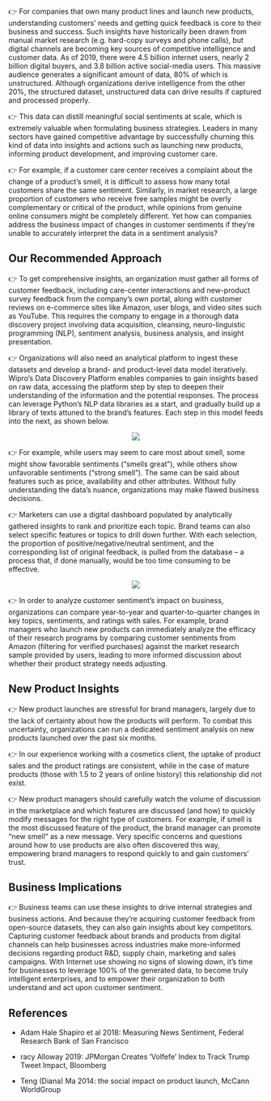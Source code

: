 






👉 For companies that own many product lines and launch new products, understanding customers’ needs and getting quick feedback is core to their business and success. Such insights
have historically been drawn from manual market research (e.g. hard-copy surveys and phone calls), but digital channels are becoming key sources of competitive intelligence and 
customer data. As of 2019, there were 4.5 billion internet users, nearly 2 billion digital buyers, and 3.8 billion active social-media users. This massive audience generates a 
significant amount of data, 80% of which is unstructured. Although organizations derive intelligence from the other 20%, the structured dataset, unstructured data can drive 
results if captured and processed properly.

👉 This data can distill meaningful social sentiments at scale, which is extremely valuable when formulating business strategies. Leaders in many sectors have gained competitive 
 advantage by successfully churning this kind of data into insights and actions such as launching new products, informing product development, and improving customer care.

👉 For example, if a customer care center receives a complaint about the change of a product’s smell, it is difficult to assess how many total customers share the same sentiment.
 Similarly, in market research, a large proportion of customers who receive free samples might be overly complementary or critical of the product, while opinions from genuine 
 online consumers might be completely different. Yet how can companies address the business impact of changes in customer sentiments if they’re unable to accurately interpret the
 data in a sentiment analysis?

## Our Recommended Approach
👉 To get comprehensive insights, an organization must gather all forms of customer feedback, including care-center interactions and new-product survey feedback from the company’s own portal, along with customer reviews on e-commerce sites like Amazon, user blogs, and video sites such as YouTube. This requires the company to engage in a thorough data 
discovery project involving data acquisition, cleansing, neuro-linguistic programming (NLP), sentiment analysis, business analysis, and insight presentation.

👉 Organizations will also need an analytical platform to ingest these datasets and develop a brand- and product-level data model iteratively. Wipro’s Data Discovery Platform enables 
companies to gain insights based on raw data, accessing the platform step by step to deepen their understanding of the information and the potential responses. The process can
leverage Python’s NLP data libraries as a start, and gradually build up a library of texts attuned to the brand’s features. Each step in this model feeds into the next, as shown
below.

<p align="center">
<img src="https://user-images.githubusercontent.com/84700316/137070294-f4ce17d4-e8a0-4cd1-b868-c76529d66a8c.png">
</p>

👉 For example, while users may seem to care most about smell, some might show favorable sentiments (“smells great”), while others show unfavorable sentiments (“strong smell”). The same can be said about features such as price, availability and other attributes. Without fully understanding the data’s nuance, organizations may make flawed business decisions.

👉 Marketers can use a digital dashboard populated by analytically gathered insights to rank and prioritize each topic. Brand teams can also select specific features or topics to drill down further. With each selection, the proportion of positive/negative/neutral sentiment, and the corresponding list of original feedback, is pulled from the database – a process that, if done manually, would be too time consuming to be effective.

<p align="center">
<img src="https://user-images.githubusercontent.com/84700316/137070510-82070cb8-60ac-4dc3-9459-3c8383fedbe4.png">
</p>

👉 In order to analyze customer sentiment’s impact on business, organizations can compare year-to-year and quarter-to-quarter changes in key topics, sentiments, and ratings with sales. For example, brand managers who launch new products can immediately analyze the efficacy of their research programs by comparing customer sentiments from Amazon (filtering for verified purchases) against the market research sample provided by users, leading to more informed discussion about whether their product strategy needs adjusting.

## New Product Insights
👉 New product launches are stressful for brand managers, largely due to the lack of certainty about how the products will perform. To combat this uncertainty, organizations can run a dedicated sentiment analysis on new products launched over the past six months.

👉 In our experience working with a cosmetics client, the uptake of product sales and the product ratings are consistent, while in the case of mature products (those with 1.5 to 2 years of online history) this relationship did not exist.

👉 New product managers should carefully watch the volume of discussion in the marketplace and which features are discussed (and how) to quickly modify messages for the right type of customers. For example, if smell is the most discussed feature of the product, the brand manager can promote “new smell” as a new message. Very specific concerns and questions around how to use products are also often discovered this way, empowering brand managers to respond quickly to and gain customers’ trust.

## Business Implications
👉 Business teams can use these insights to drive internal strategies and business actions. And because they’re acquiring customer feedback from open-source datasets, they can also gain insights about key competitors. Capturing customer feedback about brands and products from digital channels can help businesses across industries make more-informed decisions regarding product R&D, supply chain, marketing and sales campaigns. With Internet use showing no signs of slowing down, it’s time for businesses to leverage 100% of the generated data, to become truly intelligent enterprises, and to empower their organization to both understand and act upon customer sentiment.

## References
- Adam Hale Shapiro et al 2018: Measuring News Sentiment, Federal Research Bank of San Francisco

- racy Alloway 2019: JPMorgan Creates ‘Volfefe’ Index to Track Trump Tweet Impact, Bloomberg

- Teng (Diana) Ma 2014: the social impact on product launch, McCann WorldGroup
